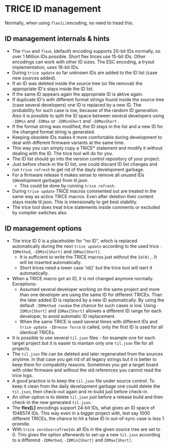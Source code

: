 # TRICE ID management

Normally, when using `flex[L]`encoding, no need to tread this.

## ID management internals & hints

- The `flex` and `flexL` (default) encoding supports 20-bit IDs normally, so over 1 Million IDs possible. Short flex trices use 15-bit IDs. Other encodings can work with other ID sizes. The ESC encoding, a tryout implementation, uses 16-bit IDs.
- During `trice update` so far unknown IDs are added to the ID list (case new sources added).
- If an ID was deleted inside the source tree (or file removal) the appropriate ID's stays inside the ID list.
- If the same ID appears again the appropriate ID is aktive again.
- If duplicate ID's with different format strings found inside the source tree (case several developers) one ID is replaced by a new ID. The probability for such case is low, because of the random ID generation. Also it is possible to split the ID space between several developers using `-IDMin` and `-IDMax` or `-IDMinShort` and `-IDMaxShort` .
- If the format string was modified, the ID stays in the list and a new ID for the changed format string is generated.
- Keeping obsolete IDs makes it more comfortable during development to deal with different firmware variants at the same time.
- This way you can simply copy a TRICE* statement and modify it without dealing with the ID. The trice tool will do for you.
- The ID list should go into the version control repository of your project.
- Just before check-in the ID list, one could discard ID list changes and run `trice refresh` to get rid of the dayly development garbage.
- For a firmware release it makes sense to remove all unused IDs (development garbage) from til.json.
  - This could be done by running `trice refresh`.
- During `trice update` TRICE macros commented out are treated in the same way as actice TRICE macros. Even after deletion their content stays inside til.json. This is intensionally to get best stability.
- The trice tool does treat trice statements inside comments or excluded by compiler switches also.

## ID management options

- The trice ID 0 is a placeholder for "no ID", which is replaced automatically during the next `trice update` according to the used trice `-IDMethod`, `-IDMin[Short]` and `IDMax[Short]`.
  - It is sufficient to write the TRICE macros just without the `Id(0),`. It will be inserted automatically.
  - Short trices need a lower case 'id()' but the trice tool will isert it automatically.
- When a TRICE macro got an ID, it is not changed anymore normally. Exceptions:
  - Assumed several developer working on the same project and more than one developer are using the same ID for different TRICEs. Than the later added ID is replaced by a new ID automatically. By using the default `-IDMethod random` the chance for such cases is low. Using `-IDMin[Short]` and `IDMax[Short]` allowes a different ID range for each developer, to avoid automatic ID replacement.
  - When the same TRICE is used several times with different IDs and `trice update -IDreuse force` is called, only the first ID is used for all identical TRICEs.
- It is possible to use several `til.json` files - for example one for each target project but it is easier to mantain only one `til.json` file for all projects.
- The `til.json` file can be deleted and later regenerated from the sources anytime. In that case you get rid of all legacy strings but it is better to keep them for compability reasons. Sometimes you get a target board with older firmware and without the old references you cannot read the trice logs.
- A good practice is to keep the `til.json` file under source control. To keep it clean from the daily development garbage one could delete the `til.json`, then check-out again and re-build just before check-in.
- An other option is to delete `til.json` just before a release build and then check-in the new generated `til.json`.
- The **flex[L]** encodings support 24-bit IDs, what gives an ID space of 1048574 IDs. This way even in a bigger project with, lest say 1000 different TRICEs, the chance to hit a false ID in out-of-sync case is less 1 promille.
- With `trice zeroSourceTreeIds` all IDs in the given source tree are set to 0. This gives the option afterwards to set-up a new `til.json` according to a differend `-IDMethod`, `-IDMin[Short]` and `IDMax[Short]`.
